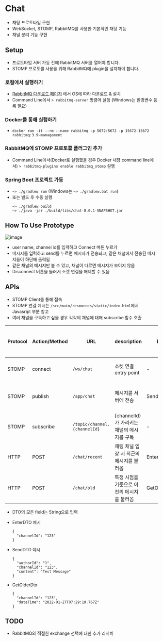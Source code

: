 # Chat
- 채팅 프로토타입 구현
- WebSocket, STOMP, RabbitMQ를 사용한 기본적인 채팅 기능
- 채널 분리 기능 구현

## Setup
- 프로토타입 서버 가동 전에 RabbitMQ 서버를 열어야 합니다.
- STOMP 프로토콜 사용을 위해 RabbitMQ에 plugin을 설치해야 합니다.

### 로컬에서 실행하기
- [RabbitMQ 다운로드 페이지](https://www.rabbitmq.com/download.html) 에서 OS에 따라 다운로드 & 설치
- Command Line에서 `> rabbitmq-server` 명령어 실행 (Windows는 환경변수 등록 필요)

### Docker를 통해 실행하기
- `docker run -it --rm --name rabbitmq -p 5672:5672 -p 15672:15672 rabbitmq:3.9-management`


### RabbitMQ에 STOMP 프로토콜 플러그인 추가
- Command Line에서(Docker로 실행했을 경우 Docker 내장 command line에서) `> rabbitmq-plugins enable rabbitmq_stomp` 실행

### Spring Boot 프로젝트 가동
- `~> ./gradlew run` (Windows는 `~> ./gradlew.bat run`)
- 또는 빌드 후 수동 실행
  ```
  ~> ./gradlew build
  ~> ./java -jar ./build/libs/chat-0.0.1-SNAPSHOT.jar
  ```

## How To Use Prototype
![image](https://user-images.githubusercontent.com/54832818/150924382-95512f7d-20df-41dd-bfce-de4f79168e99.png)
- user name, channel id를 입력하고 Connect 버튼 누르기
- 메시지를 입력하고 send를 누르면 메시지가 전송되고, 같은 채널에서 전송된 메시지들이 하단에 출력됨
- 같은 채널의 메시지만 볼 수 있고, 채널이 다르면 메시지가 보이지 않음
- Disconnect 버튼을 눌러서 소켓 연결을 해제할 수 있음

## APIs
- STOMP Client를 통해 접속
- STOMP 연결 예시는 `/src/main/resources/static/index.html`에서 Javasript 부분 참고
- 여러 채널을 구독하고 싶을 경우 각각의 채널에 대해 subscribe 함수 호출

| Protocol | Action/Method | URL                           | description                   | DTO         | Return        | 호출 시점 |
|----------|---------------|-------------------------------|-------------------------------|-------------|---------------|-------|
| STOMP    | connect       | `/ws/chat`                    | 소켓 연결 entry point             | -           | -             | 연결 시  |
| STOMP    | publish       | `/app/chat`                   | 메시지를 서버에 전송                   | SendDTO     | Message       | 서비스 중 |
| STOMP    | subscribe     | `/topic/channel.{channelId}`  | {channelId}가 가리키는 채널의 메시지를 구독 | -           | -             | 연결 시  |
| HTTP     | POST          | `/chat/recent`                | 채팅 채널 입장 시 최근의 메시지를 불러옴       | EnterDTO    | Page<Message> | 연결 시  |
| HTTP     | POST          | `/chat/old`                   | 특정 시점을 기준으로 이전의 메시지를 불러옴      | GetOlderDTO | Page<Message> | 서비스 중 |

- DTO의 모든 field는 String으로 입력
- EnterDTO 예시
  ```
  {
    "channelId": "123"
  }
  ```

- SendDTO 예시
  ```
  {
    "authorId": "1",
    "channelId": "123",
    "content": "Test Message"
  }
  ```

- GetOlderDto
  ```
  {
    "channelId": "123",
    "dateTime": "2022-01-27T07:29:10.767Z"
  }
  ```

## TODO
- RabbitMQ의 적절한 exchange 선택에 대한 추가 리서치
